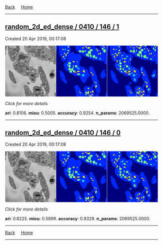 
[Back](..)&nbsp;&nbsp;&nbsp;&nbsp;&nbsp;[Home](https://leapmanlab.github.io/snapshots)

---

<div class="summary"><a href="1"><h2>random_2d_ed_dense / 0410 / 146 / 1</h2></a><p>Created 20 Apr 2019, 00:17:08
</p><a href="1"><img src="1/media/summary.png" align="center"></a><p>
<i>Click for more details</i>
</p></div>

**ari**: 0.8106. **miou**: 0.5005. **accuracy**: 0.9254. **n_params**: 2069525.0000. 

---

<div class="summary"><a href="0"><h2>random_2d_ed_dense / 0410 / 146 / 0</h2></a><p>Created 20 Apr 2019, 00:17:08
</p><a href="0"><img src="0/media/summary.png" align="center"></a><p>
<i>Click for more details</i>
</p></div>

**ari**: 0.8225. **miou**: 0.5899. **accuracy**: 0.9329. **n_params**: 2069525.0000. 

---

[Back](..)&nbsp;&nbsp;&nbsp;&nbsp;&nbsp;[Home](https://leapmanlab.github.io/snapshots)

---